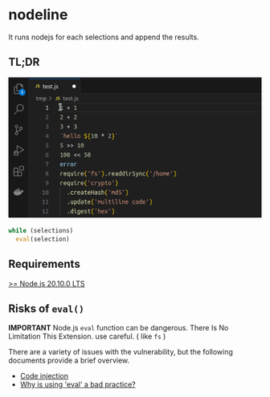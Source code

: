# nodeline

It runs nodejs for each selections and append the results.

## TL;DR

![run](run.gif)

```javascript
while (selections)  
  eval(selection)
```

## Requirements

[>= Node.js 20.10.0 LTS](https://nodejs.org)

## Risks of `eval()`

**IMPORTANT** Node.js `eval` function can be dangerous.
There Is No Limitation This Extension. use careful. ( like `fs` )

There are a variety of issues with the vulnerability, but the following documents provide a brief overview.

* [Code injection](https://en.wikipedia.org/wiki/Code_injection)
* [Why is using 'eval' a bad practice?](https://stackoverflow.com/questions/1832940/why-is-using-eval-a-bad-practice)

